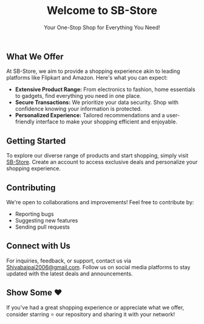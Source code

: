 <!DOCTYPE html>
<html lang="en">
<head>
  <meta charset="UTF-8">
  <meta name="viewport" content="width=device-width, initial-scale=1.0">
</head>
<body>

  <header>
    <h1>Welcome to SB-Store</h1>
    <p>Your One-Stop Shop for Everything You Need!</p>
  </header>

  <section>
    <h2>What We Offer</h2>
    <p>At SB-Store, we aim to provide a shopping experience akin to leading platforms like Flipkart and Amazon. Here's what you can expect:</p>
    <ul>
      <li><strong>Extensive Product Range:</strong> From electronics to fashion, home essentials to gadgets, find everything you need in one place.</li>
      <li><strong>Secure Transactions:</strong> We prioritize your data security. Shop with confidence knowing your information is protected.</li>
      <li><strong>Personalized Experience:</strong> Tailored recommendations and a user-friendly interface to make your shopping efficient and enjoyable.</li>
    </ul>
  </section>

  <section>
    <h2>Getting Started</h2>
    <p>To explore our diverse range of products and start shopping, simply visit <a href="shiva-bajpai.github.io/SB_Store/">SB-Store</a>. Create an account to access exclusive deals and personalize your shopping experience.</p>
  </section>

  <section>
    <h2>Contributing</h2>
    <p>We're open to collaborations and improvements! Feel free to contribute by:</p>
    <ul>
      <li>Reporting bugs</li>
      <li>Suggesting new features</li>
      <li>Sending pull requests</li>
    </ul>
  </section>

  <section>
    <h2>Connect with Us</h2>
    <p>For inquiries, feedback, or support, contact us via <a href="mailto:shivabajpai2006@gmail.com">Shivabajpai2006@gmail.com</a>. Follow us on social media platforms to stay updated with the latest deals and announcements.</p>
  </section>

  <section>
    <h2>Show Some ❤️ </h2>
    <p>If you've had a great shopping experience or appreciate what we offer, consider starring ⭐ our repository and sharing it with your network!</p>
  </section>

</body>
</html>
